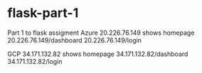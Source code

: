 # flask-part-1
Part 1 to flask assigment 
Azure
20.226.76.149 shows homepage
20.226.76.149/dashboard
20.226.76.149/login

GCP
34.171.132.82 shows homepage
34.171.132.82/dashboard
34.171.132.82/login
